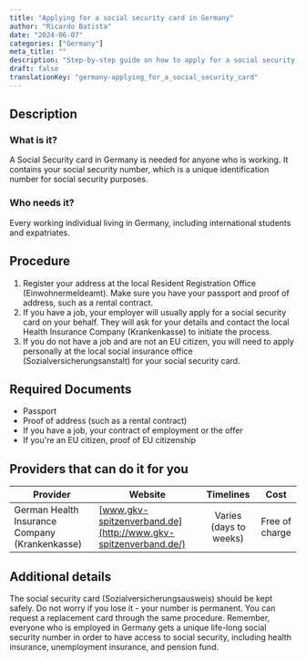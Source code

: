 ```yaml
---
title: "Applying for a social security card in Germany"
author: "Ricardo Batista"
date: "2024-06-07"
categories: ["Germany"]
meta_title: ""
description: "Step-by-step guide on how to apply for a social security card in Germany"
draft: false
translationKey: "germany-applying_for_a_social_security_card"
---
```


## Description
### What is it?
A Social Security card in Germany is needed for anyone who is working. It contains your social security number, which is a unique identification number for social security purposes.

### Who needs it?
Every working individual living in Germany, including international students and expatriates.

## Procedure
1. Register your address at the local Resident Registration Office (Einwohnermeldeamt). Make sure you have your passport and proof of address, such as a rental contract.
2. If you have a job, your employer will usually apply for a social security card on your behalf. They will ask for your details and contact the local Health Insurance Company (Krankenkasse) to initiate the process.
3. If you do not have a job and are not an EU citizen, you will need to apply personally at the local social insurance office (Sozialversicherungsanstalt) for your social security card.

## Required Documents
- Passport
- Proof of address (such as a rental contract)
- If you have a job, your contract of employment or the offer
- If you're an EU citizen, proof of EU citizenship

## Providers that can do it for you

| Provider           | Website                          | Timelines      | Cost   |
| ------------------ | -------------------------------- | :------------: | :-----:|
| German Health Insurance Company (Krankenkasse) | [www.gkv-spitzenverband.de](http://www.gkv-spitzenverband.de/) |  Varies (days to weeks)| Free of charge |

## Additional details
The social security card (Sozialversicherungsausweis) should be kept safely. Do not worry if you lose it - your number is permanent. You can request a replacement card through the same procedure. Remember, everyone who is employed in Germany gets a unique life-long social security number in order to have access to social security, including health insurance, unemployment insurance, and pension fund.